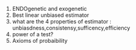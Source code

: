 1. ENDOgenetic and exogenetic
2. Best linear unbiased estimator
3. what are the 4 properties of estimator : unbiasdness,consistensy,sufficency,efficiency
4. power of a test?
5. Axioms of probaibility
